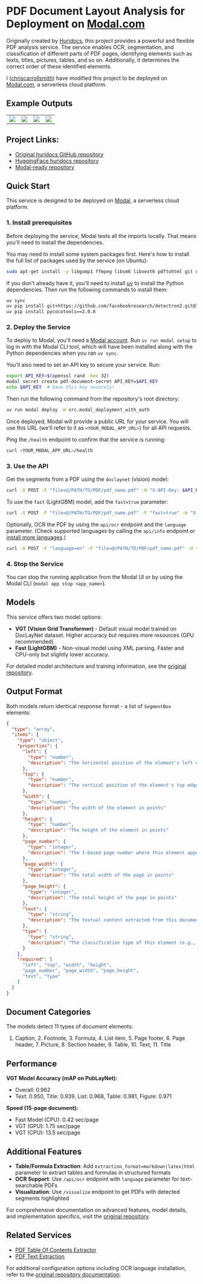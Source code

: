 # PDF Document Layout Analysis for Deployment on [Modal.com](https://modal.com)

Originally created by [Huridocs](https://github.com/huridocs), this project provides a powerful and flexible PDF analysis service. The service enables OCR, segmentation, and classification of different parts of PDF pages, identifying elements such as texts, titles, pictures, tables, and so on. Additionally, it determines the correct order of these identified elements.

I ([chriscarrollsmith](https://github.com/chriscarrollsmith)) have modified this project to be deployed on [Modal.com](https://modal.com), a serverless cloud platform.

## Example Outputs

<table>
  <tr>
    <td>
      <img src="https://raw.githubusercontent.com/huridocs/pdf-document-layout-analysis/main/images/vgtexample1.png"/>
    </td>
    <td>
      <img src="https://raw.githubusercontent.com/huridocs/pdf-document-layout-analysis/main/images/vgtexample2.png"/>
    </td>
    <td>
      <img src="https://raw.githubusercontent.com/huridocs/pdf-document-layout-analysis/main/images/vgtexample3.png"/>
    </td>
    <td>
      <img src="https://raw.githubusercontent.com/huridocs/pdf-document-layout-analysis/main/images/vgtexample4.png"/>
    </td>
  </tr>
</table>

## Project Links:

- [Original huridocs GitHub repository](https://github.com/huridocs/pdf-document-layout-analysis)
- [HuggingFace huridocs repository](https://huggingface.co/HURIDOCS/pdf-document-layout-analysis)
- [Modal-ready repository](https://github.com/chriscarrollsmith/pdf-document-layout-analysis)

## Quick Start

This service is designed to be deployed on [Modal](https://modal.com), a serverless cloud platform.

### 1. Install prerequisites

Before deploying the service, Modal tests all the imports locally. That means you'll need to install the dependencies.

You may need to install some system packages first. Here's how to install the full list of packages used by the service (on Ubuntu):

```bash
sudo apt-get install -y libgomp1 ffmpeg libsm6 libxext6 pdftohtml git ninja-build g++ qpdf pandoc ocrmypdf
```

If you don't already have it, you'll need to install [uv](https://docs.astral.sh/uv/) to install the Python dependencies. Then run the following commands to install them:

```bash
uv sync
uv pip install git+https://github.com/facebookresearch/detectron2.git@70f454304e1a38378200459dd2dbca0f0f4a5ab4
uv pip install pycocotools==2.0.8
```

### 2. Deploy the Service

To deploy to Modal, you'll need a [Modal account](https://modal.com/). Run `uv run modal setup` to log in with the Modal CLI tool, which will have been installed along with the Python dependencies when you ran `uv sync`.

You'll also need to set an API key to secure your service. Run:

```bash
export API_KEY=$(openssl rand -hex 32)
modal secret create pdf-document-secret API_KEY=$API_KEY
echo $API_KEY  # Save this key securely!
```

Then run the following command from the repository's root directory:

```bash
uv run modal deploy -m src.modal_deployment_with_auth
```

Once deployed, Modal will provide a public URL for your service. You will use this URL (we'll refer to it as `<YOUR_MODAL_APP_URL>`) for all API requests.

Ping the `/health` endpoint to confirm that the service is running:

```bash
curl <YOUR_MODAL_APP_URL>/health
```

### 3. Use the API

Get the segments from a PDF using the `doclaynet` (vision) model:

```bash
curl -X POST -F "file=@/PATH/TO/PDF/pdf_name.pdf" -H "X-API-Key: $API_KEY" <YOUR_MODAL_APP_URL>/api
```

To use the `fast` (LightGBM) model, add the `fast=true` parameter:

```bash
curl -X POST -F "file=@/PATH/TO/PDF/pdf_name.pdf" -F "fast=true" -H "X-API-Key: $API_KEY" <YOUR_MODAL_APP_URL>/api
```

Optionally, OCR the PDF by using the `api/ocr` endpoint and the `language` parameter. (Check supported languages by calling the `api/info` endpoint or [install more languages](#installation-of-more-languages-for-ocr).)

```bash
curl -X POST -F "language=en" -F "file=@/PATH/TO/PDF/pdf_name.pdf" -H "X-API-Key: $API_KEY" <YOUR_MODAL_APP_URL>/api/ocr --output ocr_document.pdf
```

### 4. Stop the Service

You can stop the running application from the Modal UI or by using the Modal CLI (`modal app stop <app_name>`).

## Models

This service offers two model options:

- **VGT (Vision Grid Transformer)** - Default visual model trained on DocLayNet dataset. Higher accuracy but requires more resources (GPU recommended).
- **Fast (LightGBM)** - Non-visual model using XML parsing. Faster and CPU-only but slightly lower accuracy.

For detailed model architecture and training information, see the [original repository](https://github.com/huridocs/pdf-document-layout-analysis).

## Output Format

Both models return identical response format - a list of `SegmentBox` elements:

```json
{
  "type": "array",
  "items": {
    "type": "object",
    "properties": {
      "left": {
        "type": "number",
        "description": "The horizontal position of the element's left edge in points from the page's left edge"
      },
      "top": {
        "type": "number", 
        "description": "The vertical position of the element's top edge in points from the page's top edge"
      },
      "width": {
        "type": "number",
        "description": "The width of the element in points"
      },
      "height": {
        "type": "number",
        "description": "The height of the element in points"
      },
      "page_number": {
        "type": "integer",
        "description": "The 1-based page number where this element appears"
      },
      "page_width": {
        "type": "integer",
        "description": "The total width of the page in points"
      },
      "page_height": {
        "type": "integer",
        "description": "The total height of the page in points"
      },
      "text": {
        "type": "string",
        "description": "The textual content extracted from this document element"
      },
      "type": {
        "type": "string",
        "description": "The classification type of this element (e.g., 'Page header')"
      }
    },
    "required": [
      "left", "top", "width", "height",
      "page_number", "page_width", "page_height", 
      "text", "type"
    ]
  }
}
```

## Document Categories

The models detect 11 types of document elements:

1. Caption, 2. Footnote, 3. Formula, 4. List item, 5. Page footer, 6. Page header, 7. Picture, 8. Section header, 9. Table, 10. Text, 11. Title

## Performance

**VGT Model Accuracy (mAP on PubLayNet):**
- Overall: 0.962
- Text: 0.950, Title: 0.939, List: 0.968, Table: 0.981, Figure: 0.971

**Speed (15-page document):**
- Fast Model (CPU): 0.42 sec/page
- VGT (GPU): 1.75 sec/page  
- VGT (CPU): 13.5 sec/page

## Additional Features

- **Table/Formula Extraction**: Add `extraction_format=markdown|latex|html` parameter to extract tables and formulas in structured formats
- **OCR Support**: Use `/api/ocr` endpoint with `language` parameter for text-searchable PDFs
- **Visualization**: Use `/visualize` endpoint to get PDFs with detected segments highlighted

For comprehensive documentation on advanced features, model details, and implementation specifics, visit the [original repository](https://github.com/huridocs/pdf-document-layout-analysis).

## Related Services

- [PDF Table Of Contents Extractor](https://github.com/huridocs/pdf-table-of-contents-extractor)
- [PDF Text Extraction](https://github.com/huridocs/pdf-text-extraction)

For additional configuration options including OCR language installation, refer to the [original repository documentation](https://github.com/huridocs/pdf-document-layout-analysis).
